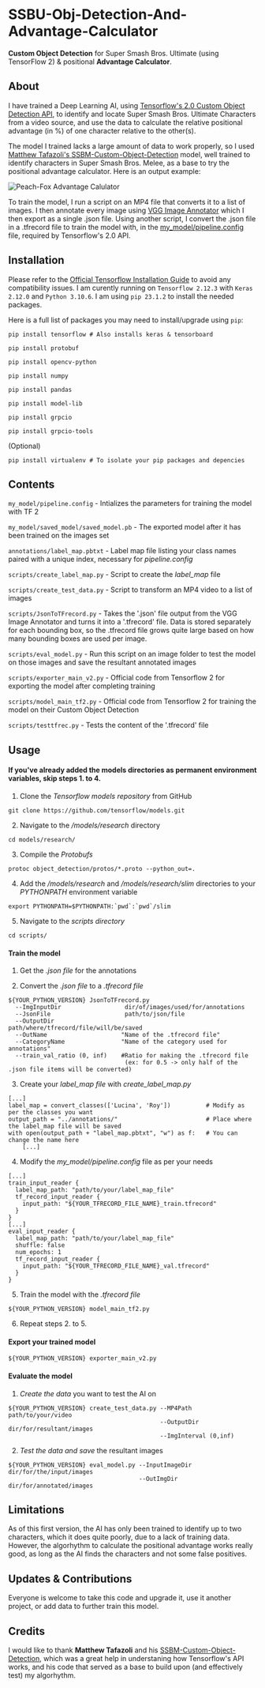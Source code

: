 # SSBU-Obj-Detection-And-Advantage-Calculator
**Custom Object Detection** for Super Smash Bros. Ultimate (using TensorFlow 2) & positional **Advantage Calculator**.

## About
I have trained a Deep Learning AI, using [Tensorflow's 2.0 Custom Object Detection API](https://github.com/tensorflow/models/blob/master/research/object_detection/g3doc/tf2.md), to identify and locate Super Smash Bros. Ultimate Characters from a video source, and use the data to calculate the relative positional advantage (in %) of one character relative to the other(s).

The model I trained lacks a large amount of data to work properly, so I used [Matthew Tafazoli's SSBM-Custom-Object-Detection](https://github.com/MatthewTafazoli/SSBM-Custom-Object-Detection) model, well trained to identify characters in Super Smash Bros. Melee, as a base to try the positional advantage calculator. Here is an output example:

![Peach-Fox Advantage Calulator](/assets/Peach-Fox_adv_ex.jpg)

To train the model, I run a script on an MP4 file that converts it to a list of images. I then annotate every image using [VGG Image Annotator](https://www.robots.ox.ac.uk/~vgg/software/via/) which I then export as a single .json file. Using another script, I convert the .json file in a .tfrecord file to train the model with, in the [my_model/pipeline.config](my_model/pipeline.config) file, required by Tensorflow's 2.0 API.

## Installation
Please refer to the [Official Tensorflow Installation Guide](https://www.tensorflow.org/install) to avoid any compatibility issues.
I am curently running on `Tensorflow 2.12.3` with `Keras 2.12.0` and `Python 3.10.6`. I am using `pip 23.1.2` to install the needed packages.

Here is a full list of packages you may need to install/upgrade using `pip`:
```
pip install tensorflow # Also installs keras & tensorboard
```
```
pip install protobuf
```
```
pip install opencv-python
```
```
pip install numpy
```
```
pip install pandas
```
```
pip install model-lib
```
```
pip install grpcio
```
```
pip install grpcio-tools
```

(Optional)
```
pip install virtualenv # To isolate your pip packages and depencies
```

## Contents
`my_model/pipeline.config` - Intializes the parameters for training the model with TF 2

`my_model/saved_model/saved_model.pb` - The exported model after it has been trained on the images set

`annotations/label_map.pbtxt` - Label map file listing your class names paired with a unique index, necessary for *pipeline.config*

`scripts/create_label_map.py` - Script to create the *label_map* file

`scripts/create_test_data.py` - Script to transform an MP4 video to a list of images

`scripts/JsonToTFrecord.py` - Takes the '.json' file output from the VGG Image Annotator and turns it into a '.tfrecord' file.
Data is stored separately for each bounding box, so the .tfrecord file grows quite large based on how many bounding boxes are used per image.

`scripts/eval_model.py` - Run this script on an image folder to test the model on those images and save the resultant annotated images

`scripts/exporter_main_v2.py` - Official code from Tensorflow 2 for exporting the model after completing training

`scripts/model_main_tf2.py` - Official code from Tensorflow 2 for training the model on their Custom Object Detection

`scripts/testtfrec.py` - Tests the content of the '.tfrecord' file

## Usage

#### If you've already added the models directories as permanent environment variables, skip steps 1. to 4.

1. Clone the *Tensorflow models repository* from GitHub
```
git clone https://github.com/tensorflow/models.git
```
2. Navigate to the */models/research* directory
```
cd models/research/
```
3. Compile the *Protobufs*
```
protoc object_detection/protos/*.proto --python_out=.
```
4. Add the */models/research* and */models/research/slim* directories to your *PYTHONPATH* environment variable
```
export PYTHONPATH=$PYTHONPATH:`pwd`:`pwd`/slim
```

5. Navigate to the *scripts directory*
```
cd scripts/
```

#### Train the model

1. Get the *.json file* for the annotations
   
2. Convert the *.json file* to a *.tfrecord file*
```
${YOUR_PYTHON_VERSION} JsonToTFrecord.py
  --ImgInputDir                  dir/of/images/used/for/annotations
  --JsonFile                     path/to/json/file
  --OutputDir                    path/where/tfrecord/file/will/be/saved
  --OutName                     "Name of the .tfrecord file"
  --CategoryName                "Name of the category used for annotations"
  --train_val_ratio (0, inf)    #Ratio for making the .tfrecord file
                                 (ex: for 0.5 -> only half of the .json file items will be converted)
```
3. Create your *label_map file* with *create_label_map.py*
```
[...]
label_map = convert_classes(['Lucina', 'Roy'])          # Modify as per the classes you want
output_path = "../annotations/"                         # Place where the label_map file will be saved
with open(output_path + "label_map.pbtxt", "w") as f:   # You can change the name here
    [...]
```
4. Modify the *my_model/pipeline.config* file as per your needs
```
[...]
train_input_reader {
  label_map_path: "path/to/your/label_map_file"
  tf_record_input_reader {
    input_path: "${YOUR_TFRECORD_FILE_NAME}_train.tfrecord"
  }
}
[...]
eval_input_reader {
  label_map_path: "path/to/your/label_map_file"
  shuffle: false
  num_epochs: 1
  tf_record_input_reader {
    input_path: "${YOUR_TFRECORD_FILE_NAME}_val.tfrecord"
  }
}
```
5. Train the model with the *.tfrecord file*
```
${YOUR_PYTHON_VERSION} model_main_tf2.py
```
6. Repeat steps 2. to 5.

#### Export your trained model
```
${YOUR_PYTHON_VERSION} exporter_main_v2.py
```

#### Evaluate the model
1. *Create the data* you want to test the AI on
```
${YOUR_PYTHON_VERSION} create_test_data.py --MP4Path path/to/your/video
                                           --OutputDir dir/for/resultant/images
                                           --ImgInterval (0,inf)
```
2. *Test the data and save* the resultant images
```
${YOUR_PYTHON_VERSION} eval_model.py --InputImageDir dir/for/the/input/images
                                     --OutImgDir dir/for/annotated/images
```

## Limitations
As of this first version, the AI has only been trained to identify up to two characters, which it does quite poorly, due to a lack of training data.
However, the algorhythm to calculate the positional advantage works really good, as long as the AI finds the characters and not some false positives.

## Updates & Contributions
Everyone is welcome to take this code and upgrade it, use it another project, or add data to further train this model.

## Credits
I would like to thank **Matthew Tafazoli** and his [SSBM-Custom-Object-Detection](https://github.com/MatthewTafazoli/SSBM-Custom-Object-Detection), which was a great help in understaning how Tensorflow's API works, and his code that served as a base to build upon (and effectively test) my algorhythm.
